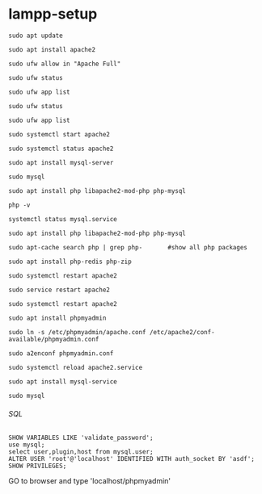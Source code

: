 # lampp-setup
```
sudo apt update
```
```
sudo apt install apache2
```
```
sudo ufw allow in "Apache Full"
```
```
sudo ufw status
```
```
sudo ufw app list
```
```
sudo ufw status
```
```
sudo ufw app list
```
```
sudo systemctl start apache2
```
```
sudo systemctl status apache2
```
```
sudo apt install mysql-server
```
```
sudo mysql
```

```
sudo apt install php libapache2-mod-php php-mysql
```
```
php -v
```

```
systemctl status mysql.service
```
```
sudo apt install php libapache2-mod-php php-mysql
```
```
sudo apt-cache search php | grep php-		#show all php packages
```
```
sudo apt install php-redis php-zip
```
```
sudo systemctl restart apache2
```
```
sudo service restart apache2
```
```
sudo systemctl restart apache2
```

```
sudo apt install phpmyadmin
```
```
sudo ln -s /etc/phpmyadmin/apache.conf /etc/apache2/conf-available/phpmyadmin.conf
```
```
sudo a2enconf phpmyadmin.conf
```
```
sudo systemctl reload apache2.service
```




```
sudo apt install mysql-service
```
``` 
sudo mysql 
```

<h6>SQL</h6>

```
SHOW VARIABLES LIKE 'validate_password';
use mysql;
select user,plugin,host from mysql.user;
ALTER USER 'root'@'localhost' IDENTIFIED WITH auth_socket BY 'asdf';
SHOW PRIVILEGES;
```
GO to browser and type 'localhost/phpmyadmin'
